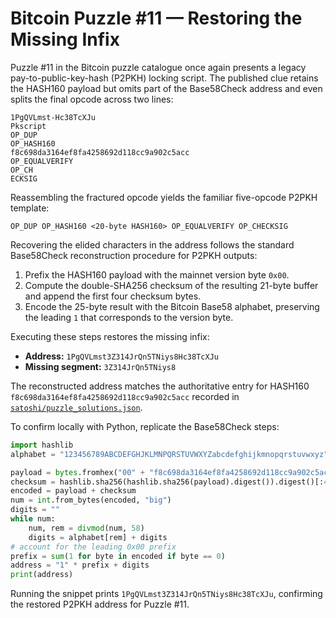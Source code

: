 # Bitcoin Puzzle #11 — Restoring the Missing Infix

Puzzle #11 in the Bitcoin puzzle catalogue once again presents a legacy
pay-to-public-key-hash (P2PKH) locking script.  The published clue retains the
HASH160 payload but omits part of the Base58Check address and even splits the
final opcode across two lines:

```
1PgQVLmst-Hc38TcXJu
Pkscript
OP_DUP
OP_HASH160
f8c698da3164ef8fa4258692d118cc9a902c5acc
OP_EQUALVERIFY
OP_CH
ECKSIG
```

Reassembling the fractured opcode yields the familiar five-opcode P2PKH
template:

```
OP_DUP OP_HASH160 <20-byte HASH160> OP_EQUALVERIFY OP_CHECKSIG
```

Recovering the elided characters in the address follows the standard
Base58Check reconstruction procedure for P2PKH outputs:

1. Prefix the HASH160 payload with the mainnet version byte `0x00`.
2. Compute the double-SHA256 checksum of the resulting 21-byte buffer and
   append the first four checksum bytes.
3. Encode the 25-byte result with the Bitcoin Base58 alphabet, preserving the
   leading `1` that corresponds to the version byte.

Executing these steps restores the missing infix:

- **Address:** `1PgQVLmst3Z314JrQn5TNiys8Hc38TcXJu`
- **Missing segment:** `3Z314JrQn5TNiys8`

The reconstructed address matches the authoritative entry for HASH160
`f8c698da3164ef8fa4258692d118cc9a902c5acc` recorded in
[`satoshi/puzzle_solutions.json`](../satoshi/puzzle_solutions.json).

To confirm locally with Python, replicate the Base58Check steps:

```python
import hashlib
alphabet = "123456789ABCDEFGHJKLMNPQRSTUVWXYZabcdefghijkmnopqrstuvwxyz"

payload = bytes.fromhex("00" + "f8c698da3164ef8fa4258692d118cc9a902c5acc")
checksum = hashlib.sha256(hashlib.sha256(payload).digest()).digest()[:4]
encoded = payload + checksum
num = int.from_bytes(encoded, "big")
digits = ""
while num:
    num, rem = divmod(num, 58)
    digits = alphabet[rem] + digits
# account for the leading 0x00 prefix
prefix = sum(1 for byte in encoded if byte == 0)
address = "1" * prefix + digits
print(address)
```

Running the snippet prints `1PgQVLmst3Z314JrQn5TNiys8Hc38TcXJu`, confirming the
restored P2PKH address for Puzzle #11.
